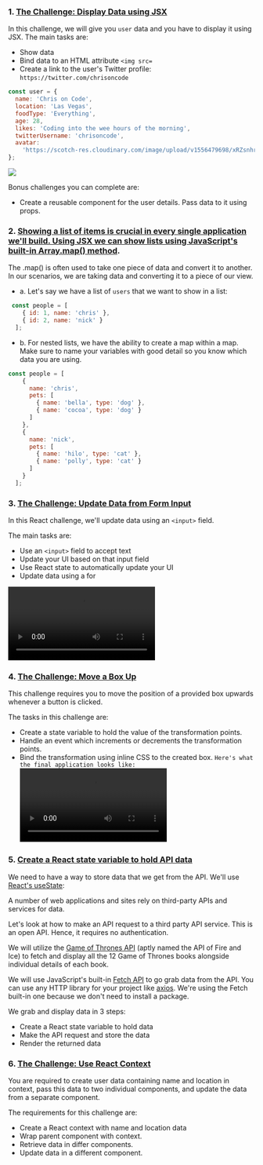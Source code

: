 ### 1. [The Challenge: Display Data using JSX](https://www.robinwieruch.de/react-pass-props-to-component)

In this challenge, we will give you  `user`  data and you have to display it using JSX. The main tasks are:

-   Show data
-   Bind data to an HTML attribute  `<img src=`
-   Create a link to the user's Twitter profile:  `https://twitter.com/chrisoncode`
```js
const user = {
  name: 'Chris on Code',
  location: 'Las Vegas',
  foodType: 'Everything',
  age: 28,
  likes: 'Coding into the wee hours of the morning',
  twitterUsername: 'chrisoncode',
  avatar:
    'https://scotch-res.cloudinary.com/image/upload/v1556479698/xRZsnhr0_400x400_cpyg2t.png'
};
```
![](https://scotch-res.cloudinary.com/image/upload/dpr_1,w_700,q_auto:good,f_auto/v1557347114/ngnf9bhkbvrh4hmfydse.png)


Bonus challenges you can complete are:

-   Create a reusable component for the user details. Pass data to it using props.

### 2.  [Showing a list of items is crucial in every single application we'll build. Using JSX we can show lists using JavaScript's built-in Array.map() method](https://developer.mozilla.org/en-US/docs/Web/JavaScript/Reference/Global_Objects/Map).

The .map() is often used to take one piece of data and convert it to another. In our scenarios, we are taking data and converting it to a piece of our view.

- a. Let's say we have a list of `users` that we want to show in a list:
```js
 const people = [
    { id: 1, name: 'chris' },
    { id: 2, name: 'nick' }
  ];
  ```
- b. For nested lists, we have the ability to create a map within a map. Make sure to name your variables with good detail so you know which data you are using.
``` js
const people = [
    { 
      name: 'chris',
      pets: [
        { name: 'bella', type: 'dog' },
        { name: 'cocoa', type: 'dog' }
      ]
    },
    { 
      name: 'nick',
      pets: [
        { name: 'hilo', type: 'cat' },
        { name: 'polly', type: 'cat' }
      ]
    }
  ];
  ```


### 3. [The Challenge: Update Data from Form Input](https://dev.to/cesareferrari/handling-input-field-updates-in-react-47oe)

In this React challenge, we'll update data using an  `<input>`  field.

The main tasks are:

-   Use an  `<input>`  field to accept text
-   Update your UI based on that input field
-   Use React state to automatically update your UI
-   Update data using a for

![](https://scotch-res.cloudinary.com/image/upload/w_700,q_auto:good,f_auto/v1557423751/zd6cohir9tf0oefmv7ct.mp4)

### 4. [The Challenge: Move a Box Up](https://malcoded.com/posts/react-component-style/)

This challenge requires you to move the position of a provided box upwards whenever a button is clicked.

The tasks in this challenge are:

-   Create a state variable to hold the value of the transformation points.
-   Handle an event which increments or decrements the transformation points.
-   Bind the transformation using inline CSS to the created box.
 `Here's what the final application looks like:`
 ![](https://scotch-res.cloudinary.com/image/upload/w_700,q_auto:good,f_auto/v1558377731/fzccrymnuqbkl748dwgm.mp4)



### 5. [Create a React state variable to hold API data](https://dev.to/olenadrugalya/ways-of-getting-data-from-api-in-react-2kpf)

We need to have a way to store data that we get from the API. We'll use  [React's useState](https://reactjs.org/docs/hooks-state.html):

A number of web applications and sites rely on third-party APIs and services for data.

Let's look at how to make an API request to a third party API service. This is an open API. Hence, it requires no authentication.

We will utilize the  [Game of Thrones API](https://anapioficeandfire.com/)  (aptly named the API of Fire and Ice) to fetch and display all the 12 Game of Thrones books alongside individual details of each book.

We will use JavaScript's built-in  [Fetch API](https://developer.mozilla.org/en-US/docs/Web/API/Fetch_API/Using_Fetch)  to go grab data from the API. You can use any HTTP library for your project like  [axios](https://github.com/axios/axios). We're using the Fetch built-in one because we don't need to install a package.

We grab and display data in 3 steps:

-   Create a React state variable to hold data
-   Make the API request and store the data
-   Render the returned data

### 6. [The Challenge: Use React Context](https://kentcdodds.com/blog/how-to-use-react-context-effectively)

You are required to create user data containing name and location in context, pass this data to two individual components, and update the data from a separate component.

The requirements for this challenge are:

-   Create a React context with name and location data
-   Wrap parent component with context.
-   Retrieve data in differ components.
-   Update data in a different component. 